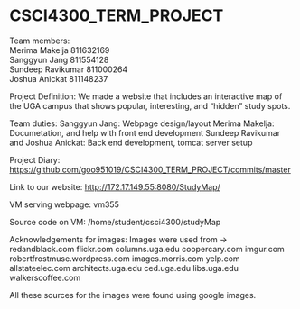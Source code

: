 # CSCI4300_TERM_PROJECT

Team members:  
Merima Makelja 811632169  
Sanggyun Jang 811554128  
Sundeep Ravikumar 811000264  
Joshua Anickat 811148237

Project Definition: We made a website that includes an interactive map of the UGA campus that shows popular, interesting, and “hidden” study spots. 

Team duties:
Sanggyun Jang: Webpage design/layout
Merima Makelja: Documetation, and help with front end development
Sundeep Ravikumar and Joshua Anickat: Back end development, tomcat server setup



Project Diary:
https://github.com/goo951019/CSCI4300_TERM_PROJECT/commits/master

Link to our website:
http://172.17.149.55:8080/StudyMap/

VM serving webpage: vm355

Source code on VM: /home/student/csci4300/studyMap

Acknowledgements for images:
Images were used from ->
redandblack.com
flickr.com
columns.uga.edu
coopercary.com
imgur.com
robertfrostmuse.wordpress.com
images.morris.com
yelp.com
allstateelec.com
architects.uga.edu
ced.uga.edu
libs.uga.edu
walkerscoffee.com

All these sources for the images were found using google images.

